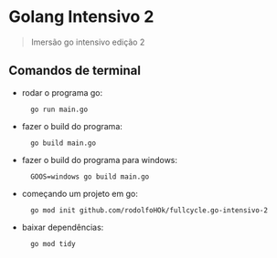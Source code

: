 # Golang Intensivo 2

> Imersão go intensivo edição 2

## Comandos de terminal

- rodar o programa go:

        go run main.go

- fazer o build do programa:

        go build main.go

- fazer o build do programa para windows:

        GOOS=windows go build main.go

- começando um projeto em go:

        go mod init github.com/rodolfoHOk/fullcycle.go-intensivo-2

- baixar dependências:

        go mod tidy
